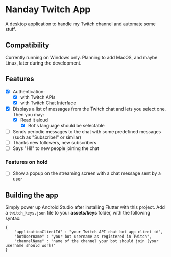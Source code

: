 # Nanday Twitch App

A desktop application to handle my Twitch channel and automate some stuff.

## Compatibility

Currently running on Windows only. Planning to add MacOS, and maybe Linux, later during the development.

## Features

* [X] Authentication:
  * [X] with Twitch APIs
  * [X] with Twitch Chat Interface
* [X] Displays a list of messages from the Twitch chat and lets you select one. Then you may:
  * [X] Read it aloud
    * [X] Bot's language should be selectable
* [ ] Sends periodic messages to the chat with some predefined messages (such as "Subscribe!" or similar)
* [ ] Thanks new followers, new subscribers
* [ ] Says "Hi!" to new people joining the chat

### Features on hold

* [ ] Show a popup on the streaming screen with a chat message sent by a user


## Building the app

Simply power up Android Studio after installing Flutter with this project.
Add a `twitch_keys.json` file to your **assets/keys** folder, with the following syntax:

    {
        "applicationClientId" : "your Twitch API chat bot app client id",
        "botUsername" : "your bot username as registered in Twitch",
        "channelName" : "name of the channel your bot should join (your username should work)"
    }
